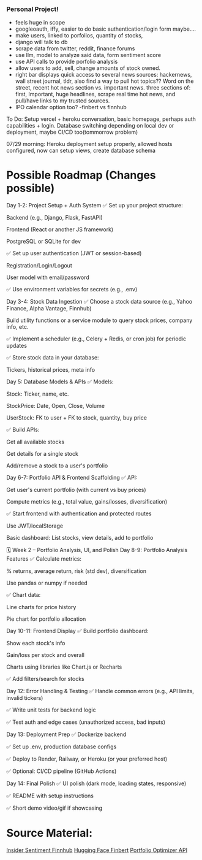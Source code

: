 ### Personal Project!

- feels huge in scope
- googleoauth, iffy, easier to do basic authentication/login form maybe....
- make users, linked to porfolios, quantity of stocks, 
- django will talk to db
- scrape data from twitter, reddit, finance forums
- use llm, model to analyze said data, form sentiment score
- use API calls to provide porfolio analysis
- allow users to add, sell, change amounts of stock owned.
- right bar displays quick access to several news sources: hackernews, wall street journal, tldr, also find a way to pull hot topics?? Word on the street, recent hot news section vs. important news. three sections of: first, Important, huge headlines, scrape real time hot news, and pull/have links to my trusted sources.
- IPO calendar option too?
-finbert vs finnhub


To Do: 
Setup vercel + heroku conversation, basic homepage, perhaps auth capabilities + login. Database switching depending on local dev or deployment, maybe CI/CD too(tommorrow problem)

07/29 morning: Heroku deployment setup properly, allowed hosts configured, now can setup views, create database schema
# Possible Roadmap (Changes possible)
Day 1-2: Project Setup + Auth System
✅ Set up your project structure:

Backend (e.g., Django, Flask, FastAPI)

Frontend (React or another JS framework)

PostgreSQL or SQLite for dev

✅ Set up user authentication (JWT or session-based)

Registration/Login/Logout

User model with email/password

✅ Use environment variables for secrets (e.g., .env)

Day 3-4: Stock Data Ingestion
✅ Choose a stock data source (e.g., Yahoo Finance, Alpha Vantage, Finnhub)

Build utility functions or a service module to query stock prices, company info, etc.

✅ Implement a scheduler (e.g., Celery + Redis, or cron job) for periodic updates

✅ Store stock data in your database:

Tickers, historical prices, meta info

Day 5: Database Models & APIs
✅ Models:

Stock: Ticker, name, etc.

StockPrice: Date, Open, Close, Volume

UserStock: FK to user + FK to stock, quantity, buy price

✅ Build APIs:

Get all available stocks

Get details for a single stock

Add/remove a stock to a user's portfolio

Day 6-7: Portfolio API & Frontend Scaffolding
✅ API:

Get user's current portfolio (with current vs buy prices)

Compute metrics (e.g., total value, gains/losses, diversification)

✅ Start frontend with authentication and protected routes

Use JWT/localStorage

Basic dashboard: List stocks, view details, add to portfolio

🗓 Week 2 – Portfolio Analysis, UI, and Polish
Day 8-9: Portfolio Analysis Features
✅ Calculate metrics:

% returns, average return, risk (std dev), diversification

Use pandas or numpy if needed

✅ Chart data:

Line charts for price history

Pie chart for portfolio allocation

Day 10-11: Frontend Display
✅ Build portfolio dashboard:

Show each stock's info

Gain/loss per stock and overall

Charts using libraries like Chart.js or Recharts

✅ Add filters/search for stocks

Day 12: Error Handling & Testing
✅ Handle common errors (e.g., API limits, invalid tickers)

✅ Write unit tests for backend logic

✅ Test auth and edge cases (unauthorized access, bad inputs)

Day 13: Deployment Prep
✅ Dockerize backend

✅ Set up .env, production database configs

✅ Deploy to Render, Railway, or Heroku (or your preferred host)

✅ Optional: CI/CD pipeline (GitHub Actions)

Day 14: Final Polish
✅ UI polish (dark mode, loading states, responsive)

✅ README with setup instructions

✅ Short demo video/gif if showcasing

# Source Material:
[Insider Sentiment Finnhub](https://finnhub.io/docs/api/insider-sentiment)
[Hugging Face Finbert](https://huggingface.co/ProsusAI/finbert)
[Portfolio Optimizer API](https://portfoliooptimizer.io/)

